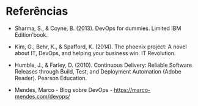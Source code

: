 <h1>Referências</h1>

* Sharma, S., & Coyne, B. (2013). DevOps for dummies. Limited IBM Edition’book.

* Kim, G., Behr, K., & Spafford, K. (2014). The phoenix project: A novel about IT, DevOps, and helping your business win. IT Revolution.

* Humble, J., & Farley, D. (2010). Continuous Delivery: Reliable Software Releases through Build, Test, and Deployment Automation (Adobe Reader). Pearson Education.

* Mendes, Marco - Blog sobre DevOps - https://marco-mendes.com/devops/

